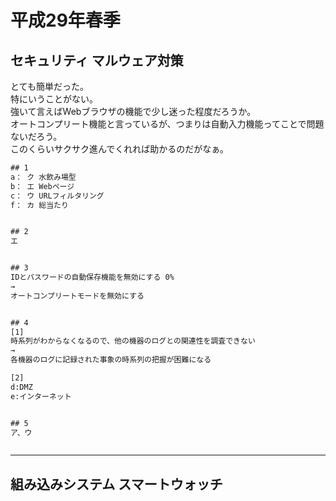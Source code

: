 # 平成29年春季

## セキュリティ マルウェア対策

とても簡単だった。  
特にいうことがない。  
強いて言えばWebブラウザの機能で少し迷った程度だろうか。  
オートコンプリート機能と言っているが、つまりは自動入力機能ってことで問題ないだろう。  
このくらいサクサク進んでくれれば助かるのだがなぁ。  

``` txt : 回答 10分 10/10
## 1
a： ク 水飲み場型
b： エ Webページ
c： ウ URLフィルタリング
f： カ 総当たり


## 2
エ


## 3
IDとパスワードの自動保存機能を無効にする 0%
→
オートコンプリートモードを無効にする


## 4
[1]
時系列がわからなくなるので、他の機器のログとの関連性を調査できない
→
各機器のログに記録された事象の時系列の把握が困難になる

[2]
d:DMZ
e:インターネット


## 5
ア、ウ
```

``` txt : 解説
```

---

## 組み込みシステム スマートウォッチ
